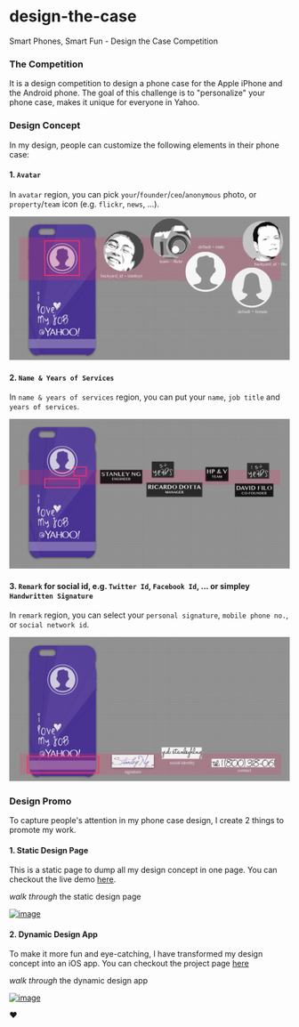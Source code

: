 design-the-case
===============

Smart Phones, Smart Fun - Design the Case Competition

### The Competition

It is a design competition to design a phone case for the Apple iPhone and the Android phone.  The goal of this challenge is to "personalize" your phone case, makes it unique for everyone in Yahoo.

### Design Concept

In my design, people can customize the following elements in their phone case:

#### 1. `Avatar`

In `avatar` region, you can pick `your`/`founder`/`ceo`/`anonymous` photo, or `property`/`team` icon (e.g. `flickr`, `news`, ...).

[![image](assets/images/avatar.png)](http://stanleyhlng.github.io/design-the-case/assets/images/avatar.png)

#### 2. `Name & Years of Services`

In `name & years of services` region, you can put your `name`, `job title` and `years of services`.

[![image](assets/images/name-yos.png)](http://stanleyhlng.github.io/design-the-case/assets/images/name-yos.png)

#### 3. `Remark` for social id, e.g. `Twitter Id`, `Facebook Id`, ... or simpley `Handwritten Signature`

In `remark` region, you can select your `personal signature`, `mobile phone no.`, or `social network id`.

[![image](assets/images/remark.png)](http://stanleyhlng.github.io/design-the-case/assets/images/remark.png)

### Design Promo

To capture people's attention in my phone case design, I create 2 things to promote my work.

#### 1. Static Design Page

This is a static page to dump all my design concept in one page.  You can checkout the live demo [here](bit.ly/designthecase).

*walk through* the static design page

[![image](assets/images/walk-through.gif)](https://bit.ly/designthecase)

#### 2. Dynamic Design App 

To make it more fun and eye-catching, I have transformed my design concept into an iOS app.  You can checkout the project page [here](http://bit.ly/ios8_designthecase)

*walk through* the dynamic design app

[![image](assets/images/ios8_designthecase.gif)](bit.ly/ios8_designthecase)

❤
